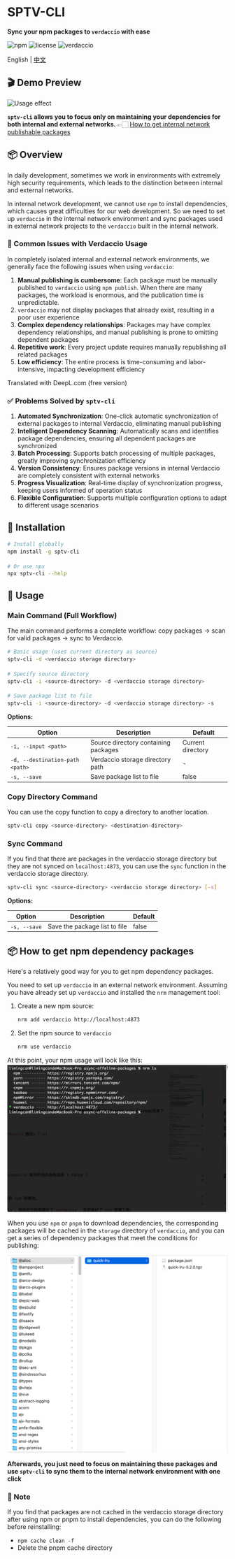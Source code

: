 # SPTV-CLI

**Sync your npm packages to `verdaccio` with ease**

![npm](https://img.shields.io/npm/v/sptv-cli?logo=npm)
![license](https://img.shields.io/npm/l/sptv-cli)
![verdaccio](https://img.shields.io/badge/verdaccio-v6.1.6-orange.svg)

English | [中文](README_CN.md)

## 🎬 Demo Preview

![Usage effect](https://raw.githubusercontent.com/limingcan562/sptv-cli/refs/heads/main/media/effect_preview.gif)


**`sptv-cli` allows you to focus only on maintaining your dependencies for both internal and external networks.** 👉🏻 [How to get internal network publishable packages](#getPackages)

## 📦 Overview

In daily development, sometimes we work in environments with extremely high security requirements, which leads to the distinction between internal and external networks.

In internal network development, we cannot use `npm` to install dependencies, which causes great difficulties for our web development. So we need to set up `verdaccio` in the internal network environment and sync packages used in external network projects to the `verdaccio` built in the internal network.

### 🔴 Common Issues with Verdaccio Usage

In completely isolated internal and external network environments, we generally face the following issues when using `verdaccio`:

1. **Manual publishing is cumbersome**: Each package must be manually published to `verdaccio` using `npm publish`. When there are many packages, the workload is enormous, and the publication time is unpredictable.
2. `verdaccio` may not display packages that already exist, resulting in a poor user experience
3. **Complex dependency relationships**: Packages may have complex dependency relationships, and manual publishing is prone to omitting dependent packages
4. **Repetitive work**: Every project update requires manually republishing all related packages
5. **Low efficiency**: The entire process is time-consuming and labor-intensive, impacting development efficiency

Translated with DeepL.com (free version)
### ✅ Problems Solved by `sptv-cli`

1. **Automated Synchronization**: One-click automatic synchronization of external packages to internal Verdaccio, eliminating manual publishing
2. **Intelligent Dependency Scanning**: Automatically scans and identifies package dependencies, ensuring all dependent packages are synchronized
3. **Batch Processing**: Supports batch processing of multiple packages, greatly improving synchronization efficiency
4. **Version Consistency**: Ensures package versions in internal Verdaccio are completely consistent with external networks
5. **Progress Visualization**: Real-time display of synchronization progress, keeping users informed of operation status
6. **Flexible Configuration**: Supports multiple configuration options to adapt to different usage scenarios

## 🚀 Installation

```bash
# Install globally
npm install -g sptv-cli

# Or use npx
npx sptv-cli --help
```

## 📖 Usage

### Main Command (Full Workflow)

The main command performs a complete workflow: copy packages → scan for valid packages → sync to Verdaccio.

```bash
# Basic usage (uses current directory as source)
sptv-cli -d <verdaccio storage directory>

# Specify source directory
sptv-cli -i <source-directory> -d <verdaccio storage directory>

# Save package list to file
sptv-cli -i <source-directory> -d <verdaccio storage directory> -s
```

**Options:**

| Option | Description | Default |
|--------|-------------|---------|
| `-i, --input <path>` | Source directory containing packages | Current directory |
| `-d, --destination-path <path>` | Verdaccio storage directory path | - |
| `-s, --save` | Save package list to file | false |

### Copy Directory Command

You can use the copy function to copy a directory to another location.

```bash
sptv-cli copy <source-directory> <destination-directory>
```

### Sync Command

If you find that there are packages in the verdaccio storage directory but they are not synced on `localhost:4873`, you can use the `sync` function in the verdaccio storage directory.

```bash
sptv-cli sync <source-directory> <verdaccio storage directory> [-s]
```

**Options:**

| Option | Description | Default |
|--------|-------------|---------|
| `-s, --save` | Save the package list to file | false |

## <a id="getPackages">📦 How to get npm dependency packages</a> 

Here's a relatively good way for you to get npm dependency packages.

You need to set up `verdaccio` in an external network environment. Assuming you have already set up `verdaccio` and installed the `nrm` management tool:

1. Create a new npm source:

    ```bash
    nrm add verdaccio http://localhost:4873
    ```

2. Set the npm source to `verdaccio`
    ```bash
    nrm use verdaccio
    ```

At this point, your npm usage will look like this:
![alt text](https://raw.githubusercontent.com/limingcan562/sptv-cli/refs/heads/main/media/nrm.png)


When you use `npm` or `pnpm` to download dependencies, the corresponding packages will be cached in the `storage` directory of `verdaccio`, and you can get a series of dependency packages that meet the conditions for publishing:

![packages](https://raw.githubusercontent.com/limingcan562/sptv-cli/refs/heads/main/media/packages.png)


**Afterwards, you just need to focus on maintaining these packages and use `sptv-cli` to sync them to the internal network environment with one click**

### 📢 Note

If you find that packages are not cached in the verdaccio storage directory after using npm or pnpm to install dependencies, you can do the following before reinstalling:
- `npm cache clean -f`
- Delete the pnpm cache directory 